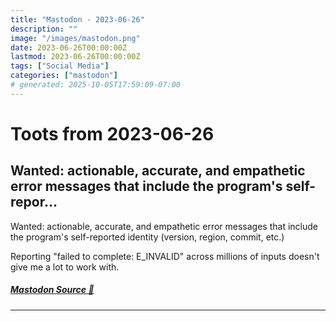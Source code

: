 ```yaml
---
title: "Mastodon - 2023-06-26"
description: ""
image: "/images/mastodon.png"
date: 2023-06-26T00:00:00Z
lastmod: 2023-06-26T00:00:00Z
tags: ["Social Media"]
categories: ["mastodon"]
# generated: 2025-10-05T17:59:09-07:00
---
```


# Toots from 2023-06-26

## Wanted: actionable, accurate, and empathetic error messages that include the program's self-repor...

Wanted: actionable, accurate, and empathetic error messages that include the program's self-reported identity (version, region, commit, etc.)

Reporting "failed to complete: E_INVALID" across millions of inputs doesn't give me a lot to work with.

##### [Mastodon Source 🐘](https://hachyderm.io/@mweagle/110612759267011096)

---

